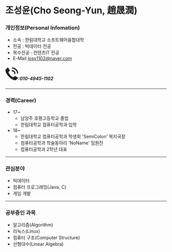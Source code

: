 조성윤(Cho Seong-Yun, 趙晟潤)
===========
### 개인정보(Personal Infomation)
* 소속 : 한림대학교 소프트웨어융합대학
* 전공 : 빅데이터 전공
* 복수전공 : 컨텐츠IT 전공
* E-Mail josy1102@naver.com

##### ![](phone1.png):010-4945-1102
-----------
### 경력(Career)
* 17~
  * 남양주 호평고등학교 졸업
  * 한림대학교 컴퓨터공학과 입학
* 18~
  * 한림대학교 컴퓨터공학과 학생회 'SemiColon' 복지국장
  * 컴퓨터공학과 학술동아리 'NoName' 임원진
  * 컴퓨터공학과 2학년 대표
-----------
### 관심분야
* 빅데이터
* 컴퓨터 프로그래밍(Java, C)
* 게임 개발
-----------
### 공부중인 과목
* 알고리즘(Algorithm)
* 리눅스(Linux)
* 컴퓨터 구조(Computer Structure)
* 선형대수(Linear Algebra)

